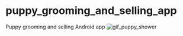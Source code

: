 # puppy_grooming_and_selling_app
Puppy grooming and selling Android app
![gif_puppy_shower](https://user-images.githubusercontent.com/66549526/169693322-6993aeed-3da5-427c-a5a9-e03d66a823d7.gif)
